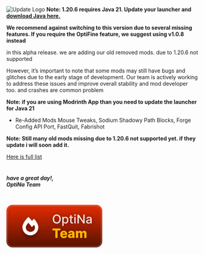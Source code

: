 ![Update Logo](https://github.com/OptiNa-Team/OptiNa-Reborn/blob/main/update_banners/hotfix_changelog_banner.png?raw=true)
**Note: 1.20.6 requires Java 21. Update your launcher and [download Java here.](https://www.oracle.com/in/java/technologies/downloads/)**

**We recommend against switching to this version due to several missing features. If you require the OptiFine feature, we suggest using v1.0.8 instead**

in this alpha release. we are adding our old removed mods. due to 1.20.6 not supported

However, it’s important to note that some mods may still have bugs and glitches due to the early stage of development. Our team is actively working to address these issues and improve overall stability and mod developer too. and crashes are common problem


**Note: if you are using Modrinth App than you need to update the launcher for Java 21**

- Re-Added Mods Mouse Tweaks, Sodium Shadowy Path Blocks, 
Forge Config API Port, FastQuit, Fabrishot

**Note: Still many old mods missing due to 1.20.6 not supported yet. if they update i will soon add it.**

[Here is full list](https://github.com/OptiNa-Team/OptiNa-Reborn/blob/modpack-list/outdated-mods.md)
 #

***have a great day!,*** <br>
***OptiNa Team***

<br>

![OptiNa Team](https://raw.githubusercontent.com/NotAGanesh/OptiNa-Team/c834c07242f36d99bc07b4e6b1219cd71d7470e0/badges/cozy.svg)
